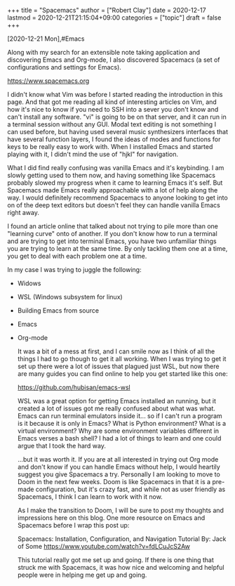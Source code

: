+++
title = "Spacemacs"
author = ["Robert Clay"]
date = 2020-12-17
lastmod = 2020-12-21T21:15:04+09:00
categories = ["topic"]
draft = false
+++

<span class="timestamp-wrapper"><span class="timestamp">[2020-12-21 Mon]</span></span>,#Emacs

Along with my search for an extensible note taking application and
discovering Emacs and Org-mode, I also discovered Spacemacs (a set of
configurations and settings for Emacs).

<https://www.spacemacs.org>

I didn't know what Vim was before I started reading the introduction in this
page. And that got me reading all kind of interesting articles on Vim, and
how it's nice to know if you need to SSH into a sever you don't know and
can't install any software. "vi" is going to be on that server, and it can
run in a terminal session without any GUI. Modal text editing is not
something I can used before, but having used several music synthesizers
interfaces that have several function layers, I found the ideas of modes and
functions for keys to be really easy to work with. When I installed Emacs and
started playing with it, I didn't mind the use of "hjkl" for navigation.

What I did find really confusing was vanilla Emacs and it's keybinding. I am
slowly getting used to them now, and having something like Spacemacs
probably slowed my progress when it came to learning Emacs it's self. But
Spacemacs made Emacs really approachable with a lot of help along the way. I
would definitely recommend Spacemacs to anyone looking to get into on of the
deep text editors but doesn't feel they can handle vanilla Emacs right away.

I found an article online that talked about not trying to pile more than one
"learning curve" onto of another. If you don't know how to run a terminal and
are trying to get into terminal Emacs, you have two unfamiliar things you are
trying to learn at the same time. By only tackling them one at a time, you
get to deal with each problem one at a time.

In my case I was trying to juggle the following:

-   Widows
-   WSL (Windows subsystem for linux)
-   Building Emacs from source
-   Emacs
-   Org-mode

    It was a bit of a mess at first, and I can smile now as I think of all the
    things I had to go though to get it all working. When I was trying to get
    it set up there were a lot of issues that plagued just WSL, but now there
    are many guides you can find online to help you get started like this one:

    <https://github.com/hubisan/emacs-wsl>

    WSL was a great option for getting Emacs installed an running, but it
    created a lot of issues got me really confused about what was what. Emacs
    can run terminal emulators inside it... so if I can't run a program is it
    because it is only in Emacs? What is Python environment? What is a virtual
    environment? Why are some environment variables different in Emacs verses
    a bash shell? I had a lot of things to learn and one could argue that I
    took the hard way.

    ...but it was worth it. If you are at all interested in trying out Org mode
    and don't know if you can handle Emacs without help, I would heartily
    suggest you give Spacemacs a try. Personally I am looking to move to Doom
    in the next few weeks. Doom is like Spacemacs in that it is a pre-made
    configuration, but it's crazy fast, and while not as user friendly as
    Spacemacs, I think I can learn to work with it now.

    As I make the transition to Doom, I will be sure to post my thoughts and
    impressions here on this blog. One more resource on Emacs and Spacemacs
    before I wrap this post up:

    Spacemacs: Installation, Configuration, and Navigation Tutorial
    By: Jack of Some
    <https://www.youtube.com/watch?v=fdLCuJcS2Aw>

    This tutorial really got me set up and going. If there is one thing that
    struck me with Spacemacs, it was how nice and welcoming and helpful people
    were in helping me get up and going.
